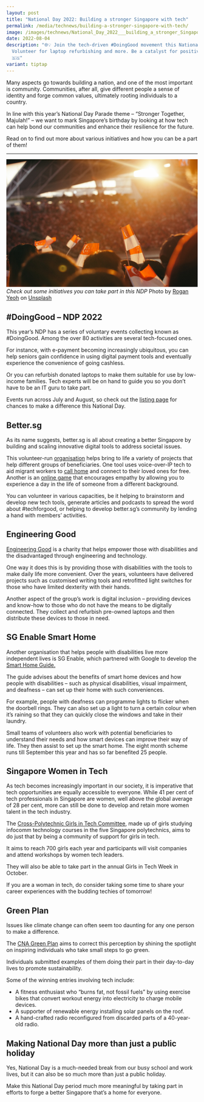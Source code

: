 ```yaml
---
layout: post
title: "National Day 2022: Building a stronger Singapore with tech"
permalink: /media/technews/building-a-stronger-singapore-with-tech/
image: /images/technews/National_Day_2022___building_a_stronger_Singapore_with_tech_.jpg
date: 2022-08-04
description: "🌐💡 Join the tech-driven #DoingGood movement this National Day!
  Volunteer for laptop refurbishing and more. Be a catalyst for positive change!
  🇸🇬"
variant: tiptap
---
```

Many aspects go towards building a nation, and one of the most important is community. Communities, after all, give different people a sense of identity and forge common values, ultimately rooting individuals to a country. 

In line with this year’s National Day Parade theme – “Stronger Together, Majulah!” – we want to mark Singapore’s birthday by looking at how tech can help bond our communities and enhance their resilience for the future. 

Read on to find out more about various initiatives and how you can be a part of them!

---

![National Day](/images/technews/ndp2022.jpg)
*Check out some initiatives you can take part in this NDP* Photo by <a href="https://unsplash.com/@roganyeoh?utm_source=unsplash&amp;utm_medium=referral&amp;utm_content=creditCopyText">Rogan Yeoh</a> on <a href="https://unsplash.com/s/photos/singapore-national-day?utm_source=unsplash&amp;utm_medium=referral&amp;utm_content=creditCopyText">Unsplash</a>
 

## #DoingGood – NDP 2022

This year’s NDP has a series of voluntary events collecting known as #DoingGood. Among the over 80 activities are several tech-focused ones. 

For instance, with e-payment becoming increasingly ubiquitous, you can help seniors gain confidence in using digital payment tools and eventually experience the convenience of going cashless. 

Or you can refurbish donated laptops to make them suitable for use by low-income families. Tech experts will be on hand to guide you so you don’t have to be an IT guru to take part. 

Events run across July and August, so check out the [listing page](https://doinggood.ndp.gov.sg) for chances to make a difference this National Day. 

## Better.sg

As its name suggests, better.sg is all about creating a better Singapore by building and scaling innovative digital tools to address societal issues. 

This volunteer-run [organisation](https://better.sg) helps bring to life a variety of projects that help different groups of beneficiaries. One tool uses voice-over-IP tech to aid migrant workers to [call home](https://callhome.sg) and connect to their loved ones for free. Another is an [online game](https://tobeyou.sg) that encourages empathy by allowing you to experience a day in the life of someone from a different background. 

You can volunteer in various capacities, be it helping to brainstorm and develop new tech tools, generate articles and podcasts to spread the word about #techforgood, or helping to develop better.sg’s community by lending a hand with members’ activities. 

## Engineering Good

[Engineering Good](https://engineeringgood.org) is a charity that helps empower those with disabilities and the disadvantaged through engineering and technology. 

One way it does this is by providing those with disabilities with the tools to make daily life more convenient. Over the years, volunteers have delivered projects such as customised writing tools and retrofitted light switches for those who have limited dexterity with their hands. 

Another aspect of the group’s work is digital inclusion – providing devices and know-how to those who do not have the means to be digitally connected. They collect and refurbish pre-owned laptops and then distribute these devices to those in need.  

## SG Enable Smart Home 

Another organisation that helps people with disabilities live more independent lives is SG Enable, which partnered with Google to develop the [Smart Home Guide.](https://www-sgenable-sg-admin.cwp.sg/docs/default-source/default-document-library/news-and-insights-library/st_12-aug-2020_pgb2_sge_new-guide-on-smart-home-tech-for-people-with-disabilities.pdf) 

The guide advises about the benefits of smart home devices and how people with disabilities – such as physical disabilities, visual impairment, and deafness – can set up their home with such conveniences. 

For example, people with deafness can programme lights to flicker when the doorbell rings. They can also set up a light to turn a certain colour when it’s raining so that they can quickly close the windows and take in their laundry. 

Small teams of volunteers also work with potential beneficiaries to understand their needs and how smart devices can improve their way of life. They then assist to set up the smart home. The eight month scheme runs till September this year and has so far benefited 25 people. 

## Singapore Women in Tech
As tech becomes increasingly important in our society, it is imperative that tech opportunities are equally accessible to everyone. While 41 per cent of tech professionals in Singapore are women, well above the global average of 28 per cent, more can still be done to develop and retain more women talent in the tech industry. 

The [Cross-Polytechnic Girls in Tech Committee](https://www.straitstimes.com/singapore/new-push-to-develop-and-retain-more-women-in-tech-sector), made up of girls studying infocomm technology courses in the five Singapore polytechnics, aims to do just that by being a community of support for girls in tech.

It aims to reach 700 girls each year and participants will visit companies and attend workshops by women tech leaders.

They will also be able to take part in the annual Girls in Tech Week in October.

If you are a woman in tech, do consider taking some time to share your career experiences with the budding techies of tomorrow!

##  Green Plan

Issues like climate change can often seem too daunting for any one person to make a difference. 

The [CNA Green Plan](https://www.channelnewsasia.com/cna-green-plan) aims to correct this perception by shining the spotlight on inspiring individuals who take small steps to go green. 

Individuals submitted examples of them doing their part in their day-to-day lives to promote sustainability. 

Some of the winning entries involving tech include:

- A fitness enthusiast who “burns fat, not fossil fuels” by using exercise bikes that convert workout energy into electricity to charge mobile devices. 
- A supporter of renewable energy installing solar panels on the roof.
- A hand-crafted radio reconfigured from discarded parts of a 40-year-old radio. 

## Making National Day more than just a public holiday

Yes, National Day is a much-needed break from our busy school and work lives, but it can also be so much more than just a public holiday. 

Make this National Day period much more meaningful by taking part in efforts to forge a better Singapore that’s a home for everyone.